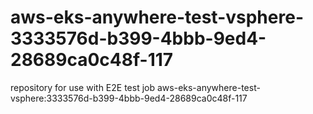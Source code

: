 # aws-eks-anywhere-test-vsphere-3333576d-b399-4bbb-9ed4-28689ca0c48f-117
repository for use with E2E test job aws-eks-anywhere-test-vsphere:3333576d-b399-4bbb-9ed4-28689ca0c48f-117
